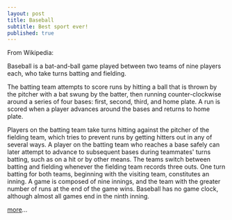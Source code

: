 ```yaml
---
layout: post
title: Baseball
subtitle: Best sport ever!
published: true
---
```


From Wikipedia:

Baseball is a bat-and-ball game played between two teams of nine players each, who take turns batting and fielding.

The batting team attempts to score runs by hitting a ball that is thrown by the pitcher with a bat swung by the batter, then running counter-clockwise around a series of four bases: first, second, third, and home plate. A run is scored when a player advances around the bases and returns to home plate.

Players on the batting team take turns hitting against the pitcher of the fielding team, which tries to prevent runs by getting hitters out in any of several ways. A player on the batting team who reaches a base safely can later attempt to advance to subsequent bases during teammates' turns batting, such as on a hit or by other means. The teams switch between batting and fielding whenever the fielding team records three outs. One turn batting for both teams, beginning with the visiting team, constitutes an inning. A game is composed of nine innings, and the team with the greater number of runs at the end of the game wins. Baseball has no game clock, although almost all games end in the ninth inning.

[more](https://en.wikipedia.org/wiki/Baseball)...
